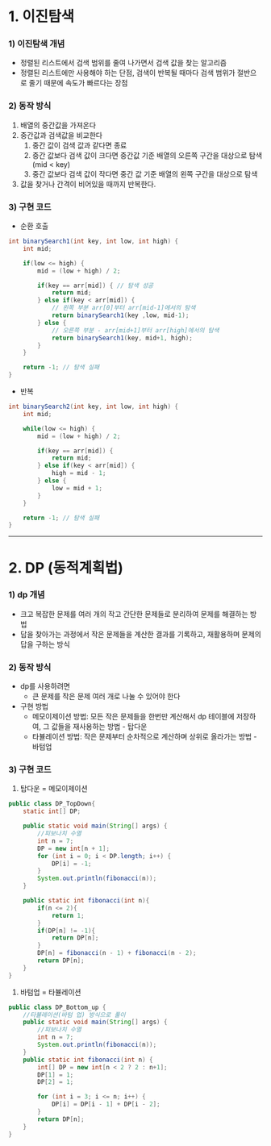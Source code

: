 # 1. 이진탐색

### 1) 이진탐색 개념

- 정렬된 리스트에서 검색 범위를 줄여 나가면서 검색 값을 찾는 알고리즘
- 정렬된 리스트에만 사용해야 하는 단점, 검색이 반복될 때마다 검색 범위가 절반으로 줄기 때문에 속도가 빠르다는 장점

### 2) 동작 방식

1. 배열의 중간값을 가져온다
2. 중간값과 검색값을 비교한다
    1. 중간 값이 검색 값과 같다면 종료
    2. 중간 값보다 검색 값이 크다면 중간값 기준 배열의 오른쪽 구간을 대상으로 탐색 (mid < key)
    3. 중간 값보다 검색 값이 작다면 중간 값 기준 배열의 왼쪽 구간을 대상으로 탐색
3. 값을 찾거나 간격이 비어있을 때까지 반복한다.

### 3) 구현 코드

- 순환 호출

```java
int binarySearch1(int key, int low, int high) {
	int mid;

	if(low <= high) {
		mid = (low + high) / 2;

		if(key == arr[mid]) { // 탐색 성공 
			return mid;
		} else if(key < arr[mid]) {
			// 왼쪽 부분 arr[0]부터 arr[mid-1]에서의 탐색 
			return binarySearch1(key ,low, mid-1);  
		} else {
			// 오른쪽 부분 - arr[mid+1]부터 arr[high]에서의 탐색 
			return binarySearch1(key, mid+1, high); 
		}
	}

	return -1; // 탐색 실패 
}
```

- 반복

```java
int binarySearch2(int key, int low, int high) {
	int mid;

	while(low <= high) {
		mid = (low + high) / 2;

		if(key == arr[mid]) {
			return mid;
		} else if(key < arr[mid]) {
			high = mid - 1;
		} else {
			low = mid + 1;
		}
	}

	return -1; // 탐색 실패 
}
```

---

# 2. DP (동적계획법)

### 1) dp 개념

- 크고 복잡한 문제를 여러 개의 작고 간단한 문제들로 분리하여 문제를 해결하는 방법
- 답을 찾아가는 과정에서 작은 문제들을 계산한 결과를 기록하고, 재활용하며 문제의 답을 구하는 방식

### 2) 동작 방식

- dp를 사용하려면
    - 큰 문제를 작은 문제 여러 개로 나눌 수 있어야 한다
- 구현 방법
    - 메모이제이션 방법: 모든 작은 문제들을 한번만 계산해서 dp 테이블에 저장하여, 그 값들을 재사용하는 방법 - 탑다운
    - 타뷸레이션 방법: 작은 문제부터 순차적으로 계산하며 상위로 올라가는 방법 - 바텀업

### 3) 구현 코드

1. 탑다운 = 메모이제이션

```java
public class DP_TopDown{
    static int[] DP;

    public static void main(String[] args) {
        //피보나치 수열
        int n = 7;
        DP = new int[n + 1];
        for (int i = 0; i < DP.length; i++) {
            DP[i] = -1;
        }
        System.out.println(fibonacci(n));
    }

    public static int fibonacci(int n){
        if(n <= 2){
            return 1;
        }
        if(DP[n] != -1){
            return DP[n];
        }
        DP[n] = fibonacci(n - 1) + fibonacci(n - 2);
        return DP[n];
    }
}

```

1. 바텀업 = 타뷸레이션

```java
public class DP_Bottom_up {
    //타뷸레이션(바텀 업) 방식으로 풀이
    public static void main(String[] args) {
        //피보나치 수열
        int n = 7;
        System.out.println(fibonacci(n));
    }
    public static int fibonacci(int n) {
        int[] DP = new int[n < 2 ? 2 : n+1];
        DP[1] = 1;
        DP[2] = 1;

        for (int i = 3; i <= n; i++) {
            DP[i] = DP[i - 1] + DP[i - 2];
        }
        return DP[n];
    }
}
```
